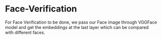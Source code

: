 # Face-Verification

For Face Verification to be done, we pass our Face image through VGGFace model and get the embeddings at the last layer which can be compared with different faces.
